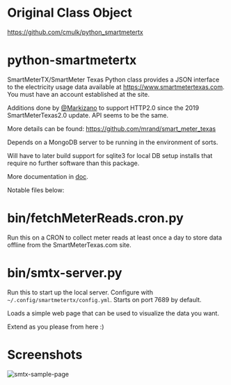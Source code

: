 # Original Class Object
https://github.com/cmulk/python_smartmetertx

# python-smartmetertx
SmartMeterTX/SmartMeter Texas Python class provides a JSON interface to the electricity usage data available at https://www.smartmetertexas.com.
You must have an account established at the site.

Additions done by [@Markizano](http://github.com/markizano) to support HTTP2.0 since the 2019 SmartMeterTexas2.0 update.
API seems to be the same.

More details can be found: https://github.com/mrand/smart_meter_texas

Depends on a MongoDB server to be running in the environment of sorts.

Will have to later build support for sqlite3 for local DB setup installs
that require no further software than this package.

More documentation in [doc](./doc).

Notable files below:

# bin/fetchMeterReads.cron.py
Run this on a CRON to collect meter reads at least once a day to store data offline from the
SmartMeterTexas.com site.

# bin/smtx-server.py
Run this to start up the local server.
Configure with `~/.config/smartmetertx/config.yml`.
Starts on port 7689 by default.

Loads a simple web page that can be used to visualize the data you want.

Extend as you please from here :)

# Screenshots
![smtx-sample-page](https://markizano.net/assets/images/smtx-home-page.png)
